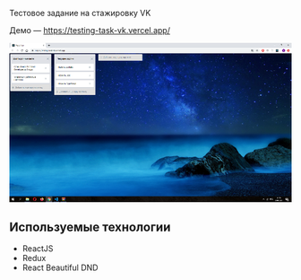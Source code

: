 Тестовое задание на стажировку VK 

Демо — https://testing-task-vk.vercel.app/

![Иллюстрация к проекту](https://github.com/EvgeniyBorisovish/Testing-task-VK/blob/main/ExampleApp.png)

## Используемые технологии

- ReactJS
- Redux
- React Beautiful DND

